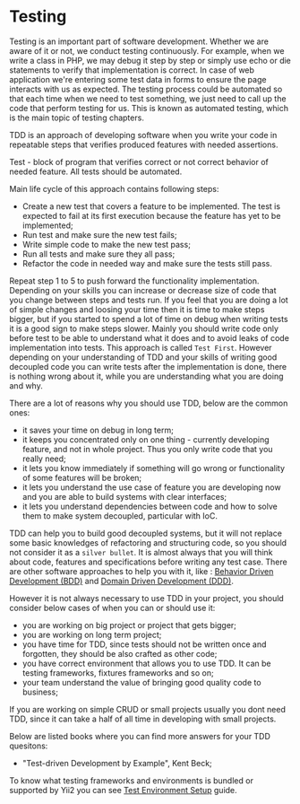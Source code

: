 Testing
=======

Testing is an important part of software development. Whether we are aware of it or not, we conduct testing continuously.
For example, when we write a class in PHP, we may debug it step by step or simply use echo or die statements to verify
that implementation is correct. In case of web application we're entering some test data in forms to ensure the page
interacts with us as expected. The testing process could be automated so that each time when we need to test something,
we just need to call up the code that perform testing for us. This is known as automated testing, which is the main topic
of testing chapters.

TDD is an approach of developing software when you write your code in repeatable steps that verifies produced features
with needed assertions. 

Test - block of program that verifies correct or not correct behavior of needed feature. All tests should be automated.

Main life cycle of this approach contains following steps:

- Create a new test that covers a feature to be implemented. The test is expected to fail at its first execution because the feature has yet to be implemented;
- Run test and make sure the new test fails;
- Write simple code to make the new test pass;
- Run all tests and make sure they all pass;
- Refactor the code in needed way and make sure the tests still pass.

Repeat step 1 to 5 to push forward the functionality implementation. Depending on your skills you can increase or decrease size
of code that you change between steps and tests run. If you feel that you are doing a lot of simple changes and loosing your time then it is
time to make steps bigger, but if you started to spend a lot of time on debug when writing tests it is a good sign to make steps slower.
Mainly you should write code only before test to be able to understand what it does and to avoid leaks of code implementation into tests. This approach
is called `Test First`. However depending on your understanding of TDD and your skills of writing good decoupled code you can write tests after
the implementation is done, there is nothing wrong about it, while you are understanding what you are doing and why.

There are a lot of reasons why you should use TDD, below are the common ones:

- it saves your time on debug in long term;
- it keeps you concentrated only on one thing - currently developing feature, and not in whole project. Thus you only write code that you really need;
- it lets you know immediately if something will go wrong or functionality of some features will be broken;  
- it lets you understand the use case of feature you are developing now and you are able to build systems with clear interfaces;
- it lets you understand dependencies between code and how to solve them to make system decoupled, particular with IoC.

TDD can help you to build good decoupled systems, but it will not replace some basic knowledges of refactoring and structuring code, so you
should not consider it as a `silver bullet`. It is almost always that you will think about code, features and specifications before writing any test case.
There are other software approaches to help you with it, like : [Behavior Driven Development (BDD)](http://en.wikipedia.org/wiki/Behavior-driven_development) and [Domain Driven Development (DDD)](https://en.wikipedia.org/wiki/Domain-driven_design).

However it is not always necessary to use TDD in your project, you should consider below cases of when you can or should use it:

- you are working on big project or project that gets bigger;
- you are working on long term project;
- you have time for TDD, since tests should not be written once and forgotten, they should be also crafted as other code;
- you have correct environment that allows you to use TDD. It can be testing frameworks, fixtures frameworks and so on;
- your team understand the value of bringing good quality code to business;

If you are working on simple CRUD or small projects usually you dont need TDD, since it can take a half of all time in developing with small projects.

Below are listed books where you can find more answers for your TDD quesitons:

- "Test-driven Development by Example",  Kent Beck;

To know what testing frameworks and environments is bundled or supported by Yii2 you can see [Test Environment Setup](test-environment-setup.md) guide.
